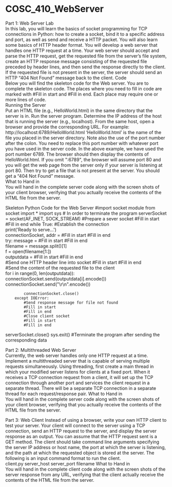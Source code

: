 # COSC_410_WebServer

Part 1: Web Server Lab	
In this lab, you will learn the basics of socket programming for TCP connections in Python: how to create a socket, bind it to a specific address and port, as well as send and receive a HTTP packet. You will also learn some basics of HTTP header format. 
You will develop a web server that handles one HTTP request at a time. Your web server should accept and parse the HTTP request, get the requested file from the server’s file system, create an HTTP response message consisting of the requested file preceded by header lines, and then send the response directly to the client. If the requested file is not present in the server, the server should send an HTTP “404 Not Found” message back to the client. 
Code	
Below you will find the skeleton code for the Web server. You are to complete the skeleton code. The places where you need to fill in code are marked with #Fill in start and #Fill in end. Each place may require one or more lines of code.  
Running the Server	
Put an HTML file (e.g., HelloWorld.html) in the same directory that the server is in. Run the server program. Determine the IP address of the host that is running the server (e.g., localhost). From the same host, open a browser and provide the corresponding URL. For example: 
http://localhost:6789/HelloWorld.html 
‘HelloWorld.html’ is the name of the file you placed in the server directory. Note also the use of the port number after the colon. You need to replace this port number with whatever port you have used in the server code. In the above example, we have used the port number 6789. The browser should then display the contents of HelloWorld.html. If you omit ":6789", the browser will assume port 80 and you will get the web page from the server only if your server is listening at port 80. 
Then try to get a file that is not present at the server. You should get a “404 Not Found” message.  
What	to Hand in	
You will hand in the complete server code along with the screen shots of your client browser, verifying that you actually receive the contents of the HTML file from the server.  
 
 
 
 	

 

Skeleton Python Code for the Web Server	
#import socket module 
from socket import * 
import sys # In order to terminate the program 
serverSocket = socket(AF_INET, SOCK_STREAM) 
#Prepare a sever socket 
#Fill in start #Fill in end 
while True: 
    #Establish the connection     
    print('Ready to serve...')     
    connectionSocket, addr =   #Fill in start              #Fill in end                   
    try: 
        message =   #Fill in start          #Fill in end                            
        filename = message.split()[1]                          
        f = open(filename[1:])                                  
        outputdata = #Fill in start       #Fill in end                    
        #Send one HTTP header line into socket 
        #Fill in start 
        #Fill in end                 
        #Send the content of the requested file to the client            
        for i in range(0, len(outputdata)):                        
            connectionSocket.send(outputdata[i].encode())         
            connectionSocket.send("\r\n".encode()) 
            
            connectionSocket.close()     
        except IOError: 
            #Send response message for file not found 
            #Fill in start         
            #Fill in end 
            #Close client socket 
            #Fill in start 
            #Fill in end             
serverSocket.close() 
sys.exit()   #Terminate the program after sending the corresponding data   
                          
Part 2: Multithreaded Web Server	
Currently, the web server handles only one HTTP request at a time. Implement a multithreaded server that is capable of serving multiple requests simultaneously. Using threading, first create a main thread in which your modified server listens for clients at a fixed port. When it receives a TCP connection request from a client, it will set up the TCP connection through another port and services the client request in a separate thread. There will be a separate TCP connection in a separate thread for each request/response pair. 
What	to Hand in	
You will hand in the complete server code along with the screen shots of your client browser, verifying that you actually receive the contents of the HTML file from the server.  



Part 3: Web Client
 Instead of using a browser, write your own HTTP client to test your server. Your client will connect to the server using a TCP connection, send an HTTP request to the server, and display the server response as an output. You can assume that the HTTP request sent is a GET method. 
The client should take command line arguments specifying the server IP address or host name, the port at which the server is listening, and the path at which the requested object is stored at the server. The following is an input command format to run the client.  
client.py server_host server_port filename 
 What	to Hand in	
You will hand in the complete client code along with the screen shots of the server response from any URL, verifying that the client actually receive the contents of the HTML file from the server.  
